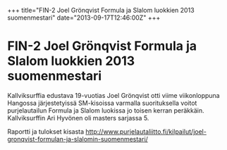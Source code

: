 +++
title="FIN-2 Joel Grönqvist Formula ja Slalom luokkien 2013 suomenmestari"
date="2013-09-17T12:46:00Z"
+++

# FIN-2 Joel Grönqvist Formula ja Slalom luokkien 2013 suomenmestari

Kallviksurffia edustava 19-vuotias Joel Grönqvist otti viime viikonloppuna Hangossa järjestetyissä SM-kisoissa varmalla suorituksella voitot purjelautailun Formula ja Slalom luokissa jo toisen kerran peräkkäin. Kallviksurffin Ari Hyvönen oli masters sarjassa 5.

Raportti ja tulokset kisasta http://www.purjelautaliitto.fi/kilpailut/joel-gronqvist-formulan-ja-slalomin-suomenmestari/
